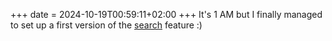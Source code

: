 +++
date = 2024-10-19T00:59:11+02:00
+++
It's 1 AM but I finally managed to set up a first version of the [search](/search) feature :)